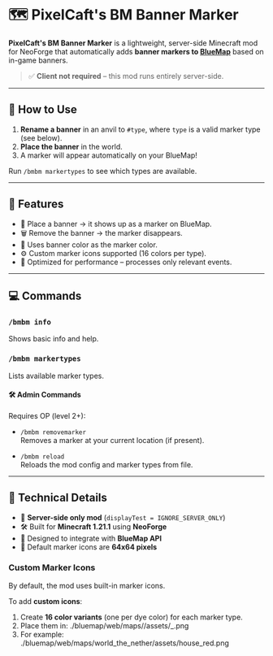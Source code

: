 # 🗺️ PixelCaft's BM Banner Marker

**PixelCaft's BM Banner Marker** is a lightweight, server-side Minecraft mod for NeoForge that automatically adds **banner markers to [BlueMap](https://bluemap.bluecolored.de/)** based on in-game banners.

> ✅ **Client not required** – this mod runs entirely server-side.

---

## 🧭 How to Use

1. **Rename a banner** in an anvil to `#type`, where `type` is a valid marker type (see below).
2. **Place the banner** in the world.
3. A marker will appear automatically on your BlueMap!

Run `/bmbm markertypes` to see which types are available.

---

## 🔧 Features

- 📍 Place a banner → it shows up as a marker on BlueMap.
- 🗑️ Remove the banner → the marker disappears.
- 🎨 Uses banner color as the marker color.
- ⚙️ Custom marker icons supported (16 colors per type).
- 🧪 Optimized for performance – processes only relevant events.

---

## 💻 Commands

### `/bmbm info`
Shows basic info and help.

### `/bmbm markertypes`
Lists available marker types.

#### 🛠️ Admin Commands
Requires OP (level 2+):

- `/bmbm removemarker`  
  Removes a marker at your current location (if present).

- `/bmbm reload`  
  Reloads the mod config and marker types from file.

---

## 🧪 Technical Details

- 🧩 **Server-side only mod** (`displayTest = IGNORE_SERVER_ONLY`)
- 🛠️ Built for **Minecraft 1.21.1** using **NeoForge**
- 🔵 Designed to integrate with **BlueMap API**
- 📐 Default marker icons are **64x64 pixels**

### Custom Marker Icons
By default, the mod uses built-in marker icons.

To add **custom icons**:

1. Create **16 color variants** (one per dye color) for each marker type.
2. Place them in: ./bluemap/web/maps/<world>/assets/<type>_<color>.png
3. For example: ./bluemap/web/maps/world_the_nether/assets/house_red.png
